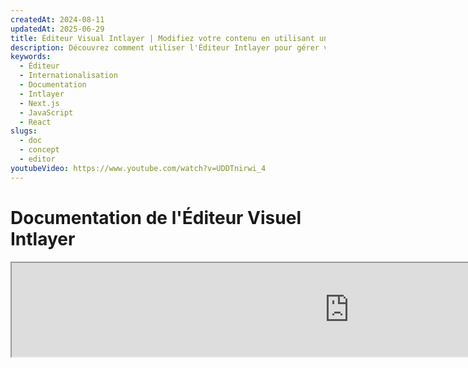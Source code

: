 ```yaml
---
createdAt: 2024-08-11
updatedAt: 2025-06-29
title: Éditeur Visual Intlayer | Modifiez votre contenu en utilisant un éditeur visuel
description: Découvrez comment utiliser l'Éditeur Intlayer pour gérer votre site web multilingue. Suivez les étapes de cette documentation en ligne pour configurer votre projet en quelques minutes.
keywords:
  - Éditeur
  - Internationalisation
  - Documentation
  - Intlayer
  - Next.js
  - JavaScript
  - React
slugs:
  - doc
  - concept
  - editor
youtubeVideo: https://www.youtube.com/watch?v=UDDTnirwi_4
---
```


# Documentation de l'Éditeur Visuel Intlayer

<iframe title="Visual Editor + CMS for Your Web App: Intlayer Explained" class="m-auto aspect-[16/9] w-full overflow-hidden rounded-lg border-0" allow="autoplay; gyroscope;" loading="lazy" width="1080" height="auto" src="https://www.youtube.com/embed/UDDTnirwi_4?autoplay=0&amp;origin=http://intlayer.org&amp;controls=0&amp;rel=1"/>

L'Éditeur Visuel Intlayer est un outil qui enveloppe votre site web pour interagir avec vos fichiers de déclaration de contenu à l'aide d'un éditeur visuel.

![Interface de l'Éditeur Visuel Intlayer](https://github.com/aymericzip/intlayer/blob/main/docs/assets/visual_editor.gif)

Le package `intlayer-editor` est basé sur Intlayer et est disponible pour les applications JavaScript, telles que React (Create React App), Vite + React, et Next.js.

## Éditeur visuel vs CMS

L'Éditeur Visuel Intlayer est un outil qui vous permet de gérer votre contenu dans un éditeur visuel pour des dictionnaires locaux. Une fois une modification effectuée, le contenu sera remplacé dans la base de code. Cela signifie que l'application sera reconstruite et que la page sera rechargée pour afficher le nouveau contenu.

En revanche, le [CMS Intlayer](https://github.com/aymericzip/intlayer/blob/main/docs/docs/fr/intlayer_CMS.md) est un outil qui vous permet de gérer votre contenu dans un éditeur visuel pour des dictionnaires distants. Une fois une modification effectuée, le contenu **n'affectera pas** votre base de code. Et le site web affichera automatiquement le contenu modifié.

## Intégrer Intlayer dans votre application

Pour plus de détails sur l'intégration d'Intlayer, consultez la section correspondante ci-dessous :

### Intégration avec Next.js

Pour l'intégration avec Next.js, consultez le [guide d'installation](https://github.com/aymericzip/intlayer/blob/main/docs/docs/fr/intlayer_with_nextjs_15.md).

### Intégration avec Create React App

Pour l'intégration avec Create React App, consultez le [guide d'installation](https://github.com/aymericzip/intlayer/blob/main/docs/docs/fr/intlayer_with_create_react_app.md).

### Intégration avec Vite + React

Pour l'intégration avec Vite + React, consultez le [guide d'installation](https://github.com/aymericzip/intlayer/blob/main/docs/docs/fr/intlayer_with_vite+react.md).

## Comment fonctionne l'Éditeur Intlayer

L'éditeur visuel dans une application comprend deux éléments :

- Une application frontend qui affichera votre site web dans une iframe. Si votre site web utilise Intlayer, l'éditeur visuel détectera automatiquement votre contenu et vous permettra d'interagir avec lui. Une fois une modification effectuée, vous pourrez télécharger vos changements.

- Une fois que vous avez cliqué sur le bouton de téléchargement, l'éditeur visuel enverra une requête au serveur pour remplacer vos fichiers de déclaration de contenu par le nouveau contenu (où que ces fichiers soient déclarés dans votre projet).

> Notez que pour l'instant, l'Éditeur Intlayer écrira vos fichiers de déclaration de contenu sous forme de fichiers JSON.

## Installation

Une fois Intlayer configuré dans votre projet, installez simplement `intlayer-editor` en tant que dépendance de développement :

```bash packageManager="npm"
npm install intlayer-editor --save-dev
```

```bash packageManager="yarn"
yarn add intlayer-editor --save-dev
```

```bash packageManager="pnpm"
pnpm add intlayer-editor --save-dev
```

## Configuration

Dans votre fichier de configuration Intlayer, vous pouvez personnaliser les paramètres de l'éditeur :

```typescript fileName="intlayer.config.ts" codeFormat="typescript"
import type { IntlayerConfig } from "intlayer";

const config: IntlayerConfig = {
  // ... autres paramètres de configuration
  editor: {
    /**
     * Obligatoire
     * L'URL de l'application.
     * C'est l'URL ciblée par l'éditeur visuel.
     * Exemple : 'http://localhost:3000'
     */
    applicationURL: process.env.INTLAYER_APPLICATION_URL,
    /**
     * Optionnel
     * Par défaut à `true`. Si `false`, l'éditeur est inactif et ne peut pas être accessible.
     * Peut être utilisé pour désactiver l'éditeur pour des environnements spécifiques pour des raisons de sécurité, comme la production.
     */
    enabled: process.env.INTLAYER_ENABLED,
    /**
     * Optionnel
     * Par défaut à `8000`.
     * Le port du serveur de l'éditeur.
     */
    port: process.env.INTLAYER_PORT,
    /**
     * Optionnel
     * Par défaut à "http://localhost:8000"
     * L'URL du serveur de l'éditeur.
     */
    editorURL: process.env.INTLAYER_EDITOR_URL,
  },
};

export default config;
```

```javascript fileName="intlayer.config.mjs" codeFormat="esm"
/** @type {import('intlayer').IntlayerConfig} */
const config = {
  // ... autres paramètres de configuration
  editor: {
    /**
     * Obligatoire
     * L'URL de l'application.
     * C'est l'URL ciblée par l'éditeur visuel.
     * Exemple : 'http://localhost:3000'
     */
    applicationURL: process.env.INTLAYER_APPLICATION_URL,
    /**
     * Optionnel
     * Par défaut à `true`. Si `false`, l'éditeur est inactif et ne peut pas être accessible.
     * Peut être utilisé pour désactiver l'éditeur pour des environnements spécifiques pour des raisons de sécurité, comme la production.
     */
    enabled: process.env.INTLAYER_ENABLED,
    /**
     * Optionnel
     * Par défaut à `8000`.
     * Le port utilisé par le serveur de l'éditeur visuel.
     */
    port: process.env.INTLAYER_PORT,
    /**
     * Optionnel
     * Par défaut à "http://localhost:8000"
     * L'URL du serveur de l'éditeur pour accéder depuis l'application. Utilisé pour restreindre les origines pouvant interagir avec l'application pour des raisons de sécurité. Si défini à `'*'`, l'éditeur est accessible depuis n'importe quelle origine. Doit être défini si le port est modifié ou si l'éditeur est hébergé sur un domaine différent.
     */
    editorURL: process.env.INTLAYER_EDITOR_URL,
  },
};

export default config;
```

```javascript fileName="intlayer.config.cjs" codeFormat="commonjs"
/** @type {import('intlayer').IntlayerConfig} */
const config = {
  // ... autres paramètres de configuration
  editor: {
    /**
     * Obligatoire
     * L'URL de l'application.
     * C'est l'URL ciblée par l'éditeur visuel.
     */
    applicationURL: process.env.INTLAYER_APPLICATION_URL,
    /**
     * Optionnel
     * Par défaut à `8000`.
     * Le port du serveur de l'éditeur.
     */
    port: process.env.INTLAYER_PORT,
    /**
     * Optionnel
     * Par défaut à "http://localhost:8000"
     * L'URL du serveur de l'éditeur.
     */
    editorURL: process.env.INTLAYER_EDITOR_URL,
    /**
     * Optionnel
     * Par défaut à `true`. Si `false`, l'éditeur est inactif et ne peut pas être accessible.
     * Peut être utilisé pour désactiver l'éditeur pour des environnements spécifiques pour des raisons de sécurité, comme la production.
     */
    enabled: process.env.INTLAYER_ENABLED,
  },
};

module.exports = config;
```

> Pour voir tous les paramètres disponibles, consultez la [documentation de configuration](https://github.com/aymericzip/intlayer/blob/main/docs/docs/fr/configuration.md).

## Utilisation de l'Éditeur

1. Une fois l'éditeur installé, vous pouvez démarrer l'éditeur en utilisant la commande suivante :

   ```bash packageManager="npm"
   npx intlayer-editor start
   ```

   ```bash packageManager="yarn"
   yarn intlayer-editor start
   ```

   ```bash packageManager="pnpm"
   pnpm intlayer-editor start
   ```

   > **Notez que vous devez exécuter votre application en parallèle.** L'URL de l'application doit correspondre à celle que vous avez définie dans la configuration de l'éditeur (`applicationURL`).

2. Ensuite, ouvrez l'URL fournie. Par défaut `http://localhost:8000`.

   Vous pouvez visualiser chaque champ indexé par Intlayer en survolant votre contenu avec votre curseur.

   ![Survoler le contenu](https://github.com/aymericzip/intlayer/blob/main/docs/assets/intlayer_editor_hover_content.png)

3. Si votre contenu est encadré, vous pouvez effectuer un appui long pour afficher le tiroir d'édition.

## Configuration de l'environnement

L'éditeur peut être configuré pour utiliser un fichier d'environnement spécifique. Cela est utile lorsque vous souhaitez utiliser le même fichier de configuration pour le développement et la production.

Pour utiliser un fichier d'environnement spécifique, vous pouvez utiliser le flag `--env-file` ou `-f` lors du démarrage de l'éditeur :

```bash packageManager="npm"
npx intlayer-editor start -f .env.development
```

```bash packageManager="yarn"
yarn intlayer-editor start -f .env.development
```

```bash packageManager="pnpm"
pnpm intlayer-editor start -f .env.development
```

> Notez que le fichier d'environnement doit être situé à la racine de votre projet.

Ou vous pouvez utiliser le flag `--env` ou `-e` pour spécifier l'environnement :

```bash packageManager="npm"
npx intlayer-editor start -e development
```

```bash packageManager="yarn"
yarn intlayer-editor start -e development
```

```bash packageManager="pnpm"
pnpm intlayer-editor start -e development
```

## Débogage

Si vous rencontrez des problèmes avec l'éditeur visuel, vérifiez les points suivants :

- L'éditeur visuel et l'application sont en cours d'exécution.

- La [configuration de l'éditeur](https://intlayer.org/doc/concept/configuration#editor-configuration) est correctement définie dans votre fichier de configuration Intlayer.

  - Champs obligatoires :
    - L'URL de l'application doit correspondre à celle que vous avez définie dans la configuration de l'éditeur (`applicationURL`).

- L'éditeur visuel utilise une iframe pour afficher votre site web. Assurez-vous que la politique de sécurité du contenu (CSP) de votre site web autorise l'URL du CMS en tant que `frame-ancestors` ('http://localhost:8000' par défaut). Vérifiez la console de l'éditeur pour toute erreur.

## Historique de la documentation

- 5.5.10 - 2025-06-29 : Historique initial
